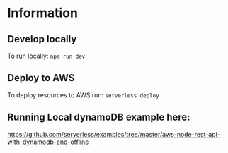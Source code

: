 # Information

## Develop locally
To run locally:
`npm run dev`

## Deploy to AWS
To deploy resources to AWS run:
`serverless deploy`

## Running Local dynamoDB example here:
https://github.com/serverless/examples/tree/master/aws-node-rest-api-with-dynamodb-and-offline